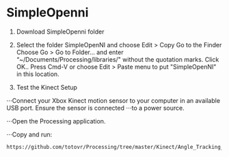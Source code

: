 # SimpleOpenni

1. Download SimpleOpenni folder

2. Select the folder SimpleOpenNI and choose Edit > Copy
   Go to the Finder
   Choose Go > Go to Folder... and enter “~/Documents/Processing/libraries/" without
   the quotation marks. Click OK..
   Press Cmd-V or choose Edit > Paste menu to put "SimpleOpenNI" in this location.


4. Test the Kinect Setup

⋅⋅⋅Connect your Xbox Kinect motion sensor to your computer in an available USB port. Ensure the sensor is connected
⋅⋅⋅to a power source.

⋅⋅⋅Open the Processing application.

⋅⋅⋅Copy and run:

    https://github.com/totovr/Processing/tree/master/Kinect/Angle_Tracking_KV1_ProssingV2.2.1_Arduino_Demo

  
